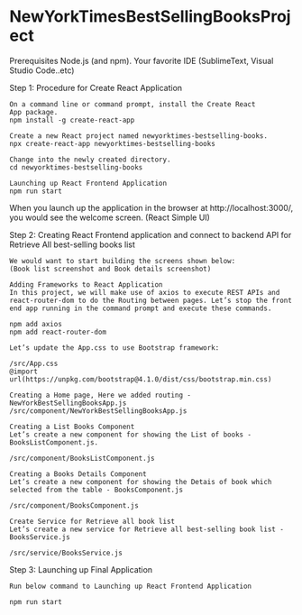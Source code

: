 # NewYorkTimesBestSellingBooksProject
Prerequisites
	Node.js (and npm).
	Your favorite IDE (SublimeText, Visual Studio Code..etc)

Step 1: Procedure for Create React Application

	On a command line or command prompt, install the Create React App package.
	npm install -g create-react-app
	 
	Create a new React project named newyorktimes-bestselling-books.
	npx create-react-app newyorktimes-bestselling-books
	
	Change into the newly created directory.
	cd newyorktimes-bestselling-books
	
	Launching up React Frontend Application
	npm run start
	
When you launch up the application in the browser at http://localhost:3000/, you would see the welcome screen.
(React Simple UI)

Step 2: Creating React Frontend application and connect to backend API for Retrieve All best-selling books list

	We would want to start building the screens shown below:
	(Book list screenshot and Book details screenshot)
	
	Adding Frameworks to React Application
	In this project, we will make use of axios to execute REST APIs and react-router-dom to do the Routing between pages. Let’s stop the front end app running in the command prompt and execute these commands.
	
	npm add axios
	npm add react-router-dom
	
	Let’s update the App.css to use Bootstrap framework:

	/src/App.css
	@import url(https://unpkg.com/bootstrap@4.1.0/dist/css/bootstrap.min.css)
	
	Creating a Home page, Here we added routing - NewYorkBestSellingBooksApp.js
	/src/component/NewYorkBestSellingBooksApp.js
	
	Creating a List Books Component
	Let’s create a new component for showing the List of books - BooksListComponent.js.

	/src/component/BooksListComponent.js
	
	Creating a Books Details Component
	Let’s create a new component for showing the Detais of book which selected from the table - BooksComponent.js

	/src/component/BooksComponent.js
	
	Create Service for Retrieve all book list
	Let’s create a new service for Retrieve all best-selling book list - BooksService.js
	
	/src/service/BooksService.js
	
	
Step 3: Launching up Final Application

	Run below command to Launching up React Frontend Application
	
	npm run start
	
	
	
	
	

	
	
	
